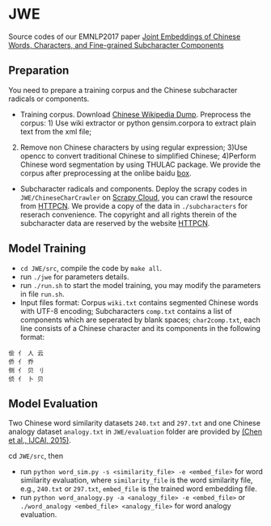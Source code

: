 # JWE
Source codes of our EMNLP2017 paper [Joint Embeddings of Chinese Words, Characters, and Fine-grained Subcharacter Components](http://www.cse.ust.hk/~yqsong/papers/2017-EMNLP-ChineseEmbedding.pdf)

## Preparation
You need to prepare a training corpus and the Chinese subcharacter radicals or components. 
* Training corpus. Download [Chinese Wikipedia Dump](http://download.wikipedia.com/zhwiki).
Preprocess the corpus: 1) Use wiki extractor or python gensim.corpora to extract plain text from the xml file;
2) Remove non Chinese characters by using regular expression; 3)Use opencc to convert traditional Chinese to simplified Chinese; 4)Perform Chinese word segmentation by using THULAC package. We provide the corpus after preprocessing at the onlibe baidu [box](https://pan.baidu.com/s/1jINyG6q).
* Subcharacter radicals and components.  Deploy the scrapy codes in `JWE/ChineseCharCrawler` on [Scrapy Cloud](https://scrapinghub.com), you can crawl the resource from [HTTPCN](http://tool.httpcn.com/zi/). We provide a copy of the data in `./subcharacters` for reserach convenience. The copyright and all rights therein of the subcharacter data are reserved by the website [HTTPCN](http://tool.httpcn.com/zi/). 

## Model Training
- `cd JWE/src`, compile the code by `make all`. 
- run `./jwe` for parameters details.
- run `./run.sh` to start the model training, you may modify the parameters in file `run.sh`.
- Input files format:
Corpus `wiki.txt` contains segmented Chinese words with UTF-8  encoding;
Subcharacters `comp.txt` contains a list of components which are seperated by blank spaces; `char2comp.txt`, each line consists of a Chinese character and its components in the following format:

```
侩 亻 人 云
侨 亻 乔
侧 亻 贝 刂
侦 亻 卜 贝
```

## Model Evaluation

Two Chinese word similarity datasets `240.txt` and `297.txt` and one Chinese analogy dataset `analogy.txt` in `JWE/evaluation` folder are provided by [(Chen et al., IJCAI, 2015)](https://github.com/Leonard-Xu/CWE/tree/master/data).

cd `JWE/src`, then 
- run `python word_sim.py -s <similarity_file> -e <embed_file>` for word similarity evaluation, where `similarity_file` is the word similarity file, e.g., `240.txt` or `297.txt`, `embed_file` is the trained word embedding file.
- run `python word_analogy.py -a <analogy_file> -e <embed_file>` or `./word_analogy <embed_file> <analogy_file>` for word analogy evaluation.
